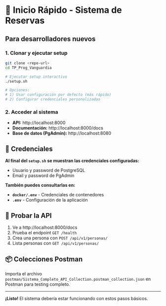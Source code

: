 # 🚀 Inicio Rápido - Sistema de Reservas

## Para desarrolladores nuevos

### 1. Clonar y ejecutar setup
```bash
git clone <repo-url>
cd TP_Prog_Vanguardia

# Ejecutar setup interactivo
./setup.sh

# Opciones:
# 1) Usar configuración por defecto (más rápido)
# 2) Configurar credenciales personalizadas
```

### 2. Acceder al sistema
- **API:** http://localhost:8000
- **Documentación:** http://localhost:8000/docs
- **Base de datos (PgAdmin):** http://localhost:8080

## 🔐 Credenciales

**Al final del `setup.sh` se muestran las credenciales configuradas:**
- Usuario y password de PostgreSQL
- Email y password de PgAdmin

**También puedes consultarlas en:**
- **`docker/.env`** - Credenciales de contenedores
- **`.env`** - Configuración de la aplicación

## 🧪 Probar la API

1. Ve a http://localhost:8000/docs
2. Prueba el endpoint `GET /health`
3. Crea una persona con `POST /api/v1/personas/`
4. Lista personas con `GET /api/v1/personas/`

## 📦 Colecciones Postman

Importa el archivo `postman/Sistema_Completo_API_Collection.postman_collection.json` en Postman para testing completo.

---
**¡Listo!** El sistema debería estar funcionando con estos pasos básicos.